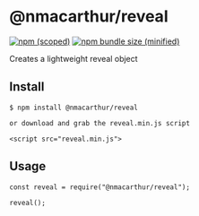 # @nmacarthur/reveal

[![npm (scoped)](https://img.shields.io/npm/v/@nmacarthur/reveal.svg)](https://www.npmjs.com/package/@nmacarthur/reveal)
[![npm bundle size (minified)](https://img.shields.io/bundlephobia/min/react.svg)](https://github.com/nmacarthur/reveal)

Creates a lightweight reveal object

## Install

```
$ npm install @nmacarthur/reveal

or download and grab the reveal.min.js script

<script src="reveal.min.js">

```

## Usage

```
const reveal = require("@nmacarthur/reveal");

reveal();
```
